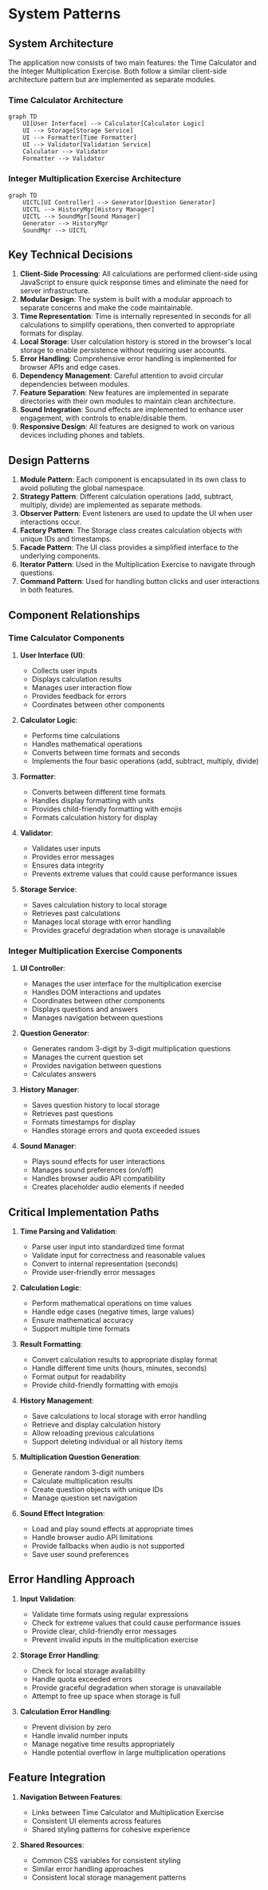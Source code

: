 # System Patterns

## System Architecture
The application now consists of two main features: the Time Calculator and the Integer Multiplication Exercise. Both follow a similar client-side architecture pattern but are implemented as separate modules.

### Time Calculator Architecture
```mermaid
graph TD
    UI[User Interface] --> Calculator[Calculator Logic]
    UI --> Storage[Storage Service]
    UI --> Formatter[Time Formatter]
    UI --> Validator[Validation Service]
    Calculator --> Validator
    Formatter --> Validator
```

### Integer Multiplication Exercise Architecture
```mermaid
graph TD
    UICTL[UI Controller] --> Generator[Question Generator]
    UICTL --> HistoryMgr[History Manager]
    UICTL --> SoundMgr[Sound Manager]
    Generator --> HistoryMgr
    SoundMgr --> UICTL
```

## Key Technical Decisions
1. **Client-Side Processing**: All calculations are performed client-side using JavaScript to ensure quick response times and eliminate the need for server infrastructure.
2. **Modular Design**: The system is built with a modular approach to separate concerns and make the code maintainable.
3. **Time Representation**: Time is internally represented in seconds for all calculations to simplify operations, then converted to appropriate formats for display.
4. **Local Storage**: User calculation history is stored in the browser's local storage to enable persistence without requiring user accounts.
5. **Error Handling**: Comprehensive error handling is implemented for browser APIs and edge cases.
6. **Dependency Management**: Careful attention to avoid circular dependencies between modules.
7. **Feature Separation**: New features are implemented in separate directories with their own modules to maintain clean architecture.
8. **Sound Integration**: Sound effects are implemented to enhance user engagement, with controls to enable/disable them.
9. **Responsive Design**: All features are designed to work on various devices including phones and tablets.

## Design Patterns
1. **Module Pattern**: Each component is encapsulated in its own class to avoid polluting the global namespace.
2. **Strategy Pattern**: Different calculation operations (add, subtract, multiply, divide) are implemented as separate methods.
3. **Observer Pattern**: Event listeners are used to update the UI when user interactions occur.
4. **Factory Pattern**: The Storage class creates calculation objects with unique IDs and timestamps.
5. **Facade Pattern**: The UI class provides a simplified interface to the underlying components.
6. **Iterator Pattern**: Used in the Multiplication Exercise to navigate through questions.
7. **Command Pattern**: Used for handling button clicks and user interactions in both features.

## Component Relationships

### Time Calculator Components
1. **User Interface (UI)**:
   - Collects user inputs
   - Displays calculation results
   - Manages user interaction flow
   - Provides feedback for errors
   - Coordinates between other components

2. **Calculator Logic**:
   - Performs time calculations
   - Handles mathematical operations
   - Converts between time formats and seconds
   - Implements the four basic operations (add, subtract, multiply, divide)

3. **Formatter**:
   - Converts between different time formats
   - Handles display formatting with units
   - Provides child-friendly formatting with emojis
   - Formats calculation history for display

4. **Validator**:
   - Validates user inputs
   - Provides error messages
   - Ensures data integrity
   - Prevents extreme values that could cause performance issues

5. **Storage Service**:
   - Saves calculation history to local storage
   - Retrieves past calculations
   - Manages local storage with error handling
   - Provides graceful degradation when storage is unavailable

### Integer Multiplication Exercise Components
1. **UI Controller**:
   - Manages the user interface for the multiplication exercise
   - Handles DOM interactions and updates
   - Coordinates between other components
   - Displays questions and answers
   - Manages navigation between questions

2. **Question Generator**:
   - Generates random 3-digit by 3-digit multiplication questions
   - Manages the current question set
   - Provides navigation between questions
   - Calculates answers

3. **History Manager**:
   - Saves question history to local storage
   - Retrieves past questions
   - Formats timestamps for display
   - Handles storage errors and quota exceeded issues

4. **Sound Manager**:
   - Plays sound effects for user interactions
   - Manages sound preferences (on/off)
   - Handles browser audio API compatibility
   - Creates placeholder audio elements if needed

## Critical Implementation Paths
1. **Time Parsing and Validation**:
   - Parse user input into standardized time format
   - Validate input for correctness and reasonable values
   - Convert to internal representation (seconds)
   - Provide user-friendly error messages

2. **Calculation Logic**:
   - Perform mathematical operations on time values
   - Handle edge cases (negative times, large values)
   - Ensure mathematical accuracy
   - Support multiple time formats

3. **Result Formatting**:
   - Convert calculation results to appropriate display format
   - Handle different time units (hours, minutes, seconds)
   - Format output for readability
   - Provide child-friendly formatting with emojis

4. **History Management**:
   - Save calculations to local storage with error handling
   - Retrieve and display calculation history
   - Allow reloading previous calculations
   - Support deleting individual or all history items

5. **Multiplication Question Generation**:
   - Generate random 3-digit numbers
   - Calculate multiplication results
   - Create question objects with unique IDs
   - Manage question set navigation

6. **Sound Effect Integration**:
   - Load and play sound effects at appropriate times
   - Handle browser audio API limitations
   - Provide fallbacks when audio is not supported
   - Save user sound preferences

## Error Handling Approach
1. **Input Validation**:
   - Validate time formats using regular expressions
   - Check for extreme values that could cause performance issues
   - Provide clear, child-friendly error messages
   - Prevent invalid inputs in the multiplication exercise

2. **Storage Error Handling**:
   - Check for local storage availability
   - Handle quota exceeded errors
   - Provide graceful degradation when storage is unavailable
   - Attempt to free up space when storage is full

3. **Calculation Error Handling**:
   - Prevent division by zero
   - Handle invalid number inputs
   - Manage negative time results appropriately
   - Handle potential overflow in large multiplication operations

## Feature Integration
1. **Navigation Between Features**:
   - Links between Time Calculator and Multiplication Exercise
   - Consistent UI elements across features
   - Shared styling patterns for cohesive experience

2. **Shared Resources**:
   - Common CSS variables for consistent styling
   - Similar error handling approaches
   - Consistent local storage management patterns
